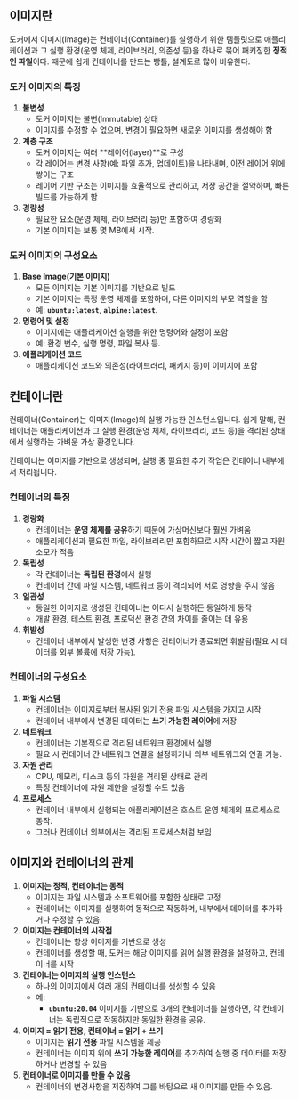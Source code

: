 ## 이미지란

 도커에서 이미지(Image)는 컨테이너(Container)를 실행하기 위한 템플릿으로 애플리케이션과 그 실행 환경(운영 체제, 라이브러리, 의존성 등)을 하나로 묶어 패키징한 **정적인 파일**이다. 때문에 쉽게 컨테이너를 만드는 빵틀, 설계도로 많이 비유한다. 

### 도커 이미지의 특징

1. **불변성**
    - 도커 이미지는 불변(Immutable) 상태
    - 이미지를 수정할 수 없으며, 변경이 필요하면 새로운 이미지를 생성해야 함
2. **계층 구조**
    - 도커 이미지는 여러 **레이어(layer)**로 구성
    - 각 레이어는 변경 사항(예: 파일 추가, 업데이트)을 나타내며, 이전 레이어 위에 쌓이는 구조
    - 레이어 기반 구조는 이미지를 효율적으로 관리하고, 저장 공간을 절약하며, 빠른 빌드를 가능하게 함
3. **경량성**
    - 필요한 요소(운영 체제, 라이브러리 등)만 포함하여 경량화
    - 기본 이미지는 보통 몇 MB에서 시작.

### 도커 이미지의 구성요소

1. **Base Image(기본 이미지)**
    - 모든 이미지는 기본 이미지를 기반으로 빌드
    - 기본 이미지는 특정 운영 체제를 포함하며, 다른 이미지의 부모 역할을 함
    - 예: **`ubuntu:latest`**, **`alpine:latest`**.
2. **명령어 및 설정**
    - 이미지에는 애플리케이션 실행을 위한 명령어와 설정이 포함
    - 예: 환경 변수, 실행 명령, 파일 복사 등.
3. **애플리케이션 코드**
    - 애플리케이션 코드와 의존성(라이브러리, 패키지 등)이 이미지에 포함

## 컨테이너란

 컨테이너(Container)는 이미지(Image)의 실행 가능한 인스턴스입니다. 쉽게 말해, 컨테이너는 애플리케이션과 그 실행 환경(운영 체제, 라이브러리, 코드 등)을 격리된 상태에서 실행하는 가벼운 가상 환경입니다.

컨테이너는 이미지를 기반으로 생성되며, 실행 중 필요한 추가 작업은 컨테이너 내부에서 처리됩니다.

### 컨테이너의 특징

1. **경량화**
    - 컨테이너는 **운영 체제를 공유**하기 때문에 가상머신보다 훨씬 가벼움
    - 애플리케이션과 필요한 파일, 라이브러리만 포함하므로 시작 시간이 짧고 자원 소모가 적음
2. **독립성**
    - 각 컨테이너는 **독립된 환경**에서 실행
    - 컨테이너 간에 파일 시스템, 네트워크 등이 격리되어 서로 영향을 주지 않음
3. **일관성**
    - 동일한 이미지로 생성된 컨테이너는 어디서 실행하든 동일하게 동작
    - 개발 환경, 테스트 환경, 프로덕션 환경 간의 차이를 줄이는 데 유용
4. **휘발성**
    - 컨테이너 내부에서 발생한 변경 사항은 컨테이너가 종료되면 휘발됨(필요 시 데이터를 외부 볼륨에 저장 가능).

### 컨테이너의 구성요소

1. **파일 시스템**
    - 컨테이너는 이미지로부터 복사된 읽기 전용 파일 시스템을 가지고 시작
    - 컨테이너 내부에서 변경된 데이터는 **쓰기 가능한 레이어**에 저장
2. **네트워크**
    - 컨테이너는 기본적으로 격리된 네트워크 환경에서 실행
    - 필요 시 컨테이너 간 네트워크 연결을 설정하거나 외부 네트워크와 연결 가능.
3. **자원 관리**
    - CPU, 메모리, 디스크 등의 자원을 격리된 상태로 관리
    - 특정 컨테이너에 자원 제한을 설정할 수도 있음
4. **프로세스**
    - 컨테이너 내부에서 실행되는 애플리케이션은 호스트 운영 체제의 프로세스로 동작.
    - 그러나 컨테이너 외부에서는 격리된 프로세스처럼 보임

## 이미지와 컨테이너의 관계

1. **이미지는 정적, 컨테이너는 동적**
    - 이미지는 파일 시스템과 소프트웨어를 포함한 상태로 고정
    - 컨테이너는 이미지를 실행하여 동적으로 작동하며, 내부에서 데이터를 추가하거나 수정할 수 있음.
2. **이미지는 컨테이너의 시작점**
    - 컨테이너는 항상 이미지를 기반으로 생성
    - 컨테이너를 생성할 때, 도커는 해당 이미지를 읽어 실행 환경을 설정하고, 컨테이너를 시작
3. **컨테이너는 이미지의 실행 인스턴스**
    - 하나의 이미지에서 여러 개의 컨테이너를 생성할 수 있음
    - 예:
        - **`ubuntu:20.04`** 이미지를 기반으로 3개의 컨테이너를 실행하면, 각 컨테이너는 독립적으로 작동하지만 동일한 환경을 공유.
4. **이미지 = 읽기 전용, 컨테이너 = 읽기 + 쓰기**
    - 이미지는 **읽기 전용** 파일 시스템을 제공
    - 컨테이너는 이미지 위에 **쓰기 가능한 레이어**를 추가하여 실행 중 데이터를 저장하거나 변경할 수 있음
5. **컨테이너로 이미지를 만들 수 있음**
    - 컨테이너의 변경사항을 저장하여 그를 바탕으로 새 이미지를 만들 수 있음.